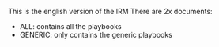 This is the english version of the IRM
There are 2x documents:
- ALL: contains all the playbooks
- GENERIC: only contains the generic playbooks
